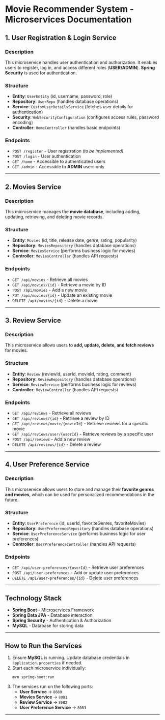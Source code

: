 # Movie Recommender System - Microservices Documentation

## 1. User Registration & Login Service

### Description

This microservice handles user authentication and authorization. It enables users to register, log in, and access different roles (**USER/ADMIN**). **Spring Security** is used for authentication.

### Structure

- **Entity**: `UserEntity` (id, username, password, role)
- **Repository**: `UserRepo` (handles database operations)
- **Service**: `CustomUserDetailsService` (fetches user details for authentication)
- **Security**: `WebSecurityConfiguration` (configures access rules, password encoding)
- **Controller**: `HomeController` (handles basic endpoints)

### Endpoints

- `POST /register` - User registration _(to be implemented)_
- `POST /login` - User authentication
- `GET /home` - Accessible to authenticated users
- `GET /admin` - Accessible to **ADMIN** users only

---

## 2. Movies Service

### Description

This microservice manages the **movie database**, including adding, updating, retrieving, and deleting movie records.

### Structure

- **Entity**: `Movies` (id, title, release date, genre, rating, popularity)
- **Repository**: `MoviesRepository` (handles database operations)
- **Service**: `MoviesService` (performs business logic for movies)
- **Controller**: `MoviesController` (handles API requests)

### Endpoints

- `GET /api/movies` - Retrieve all movies
- `GET /api/movies/{id}` - Retrieve a movie by ID
- `POST /api/movies` - Add a new movie
- `PUT /api/movies/{id}` - Update an existing movie
- `DELETE /api/movies/{id}` - Delete a movie

---

## 3. Review Service

### Description

This microservice allows users to **add, update, delete, and fetch reviews** for movies.

### Structure

- **Entity**: `Review` (reviewId, userId, movieId, rating, comment)
- **Repository**: `ReviewRepository` (handles database operations)
- **Service**: `ReviewService` (performs business logic for reviews)
- **Controller**: `ReviewController` (handles API requests)

### Endpoints

- `GET /api/reviews` - Retrieve all reviews
- `GET /api/reviews/{id}` - Retrieve a review by ID
- `GET /api/reviews/movie/{movieId}` - Retrieve reviews for a specific movie
- `GET /api/reviews/user/{userId}` - Retrieve reviews by a specific user
- `POST /api/reviews` - Add a new review
- `DELETE /api/reviews/{id}` - Delete a review

---

## 4. User Preference Service

### Description

This microservice allows users to store and manage their **favorite genres and movies**, which can be used for personalized recommendations in the future.

### Structure

- **Entity**: `UserPreference` (id, userId, favoriteGenres, favoriteMovies)
- **Repository**: `UserPreferenceRepository` (handles database operations)
- **Service**: `UserPreferenceService` (performs business logic for user preferences)
- **Controller**: `UserPreferenceController` (handles API requests)

### Endpoints

- `GET /api/user-preferences/{userId}` - Retrieve user preferences
- `POST /api/user-preferences` - Add or update user preferences
- `DELETE /api/user-preferences/{id}` - Delete user preferences

---

## Technology Stack

- **Spring Boot** - Microservices Framework
- **Spring Data JPA** - Database interaction
- **Spring Security** - Authentication & Authorization
- **MySQL** - Database for storing data

---

## How to Run the Services

1. Ensure **MySQL** is running. Update database credentials in `application.properties` if needed.
2. Start each microservice individually:
   ```bash
   mvn spring-boot:run
   ```
3. The services run on the following ports:
   - **User Service** → `8080`
   - **Movies Service** → `8081`
   - **Review Service** → `8082`
   - **User Preference Service** → `8083`

---
